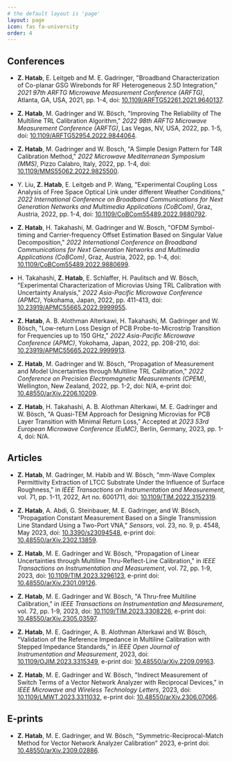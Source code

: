 ```yaml
---
# the default layout is 'page'
layout: page
icon: fas fa-university
order: 4
---
```



## Conferences

- **Z. Hatab**, E. Leitgeb and M. E. Gadringer, "Broadband Characterization of Co-planar GSG Wirebonds for RF Heterogeneous 2.5D Integration," _2021 97th ARFTG Microwave Measurement Conference (ARFTG)_, Atlanta, GA, USA, 2021, pp. 1-4, doi: [10.1109/ARFTG52261.2021.9640137](https://doi.org/10.1109/ARFTG52261.2021.9640137).

- **Z. Hatab**, M. Gadringer and W. Bösch, "Improving The Reliability of The Multiline TRL Calibration Algorithm," _2022 98th ARFTG Microwave Measurement Conference (ARFTG)_, Las Vegas, NV, USA, 2022, pp. 1-5, doi: [10.1109/ARFTG52954.2022.9844064](https://doi.org/10.1109/ARFTG52954.2022.9844064).

- **Z. Hatab**, M. Gadringer and W. Bosch, "A Simple Design Pattern for T4R Calibration Method," _2022 Microwave Mediterranean Symposium (MMS)_, Pizzo Calabro, Italy, 2022, pp. 1-4, doi: [10.1109/MMS55062.2022.9825500](https://doi.org/10.1109/MMS55062.2022.9825500).

- Y. Liu, **Z. Hatab**, E. Leitgeb and P. Wang, "Experimental Coupling Loss Analysis of Free Space Optical Link under different Weather Conditions," _2022 International Conference on Broadband Communications for Next Generation Networks and Multimedia Applications (CoBCom)_, Graz, Austria, 2022, pp. 1-4, doi: [10.1109/CoBCom55489.2022.9880792](https://doi.org/10.1109/CoBCom55489.2022.9880792).

- **Z. Hatab**, H. Takahashi, M. Gadringer and W. Bosch, "OFDM Symbol-timing and Carrier-frequency Offset Estimation Based on Singular Value Decomposition," _2022 International Conference on Broadband Communications for Next Generation Networks and Multimedia Applications (CoBCom)_, Graz, Austria, 2022, pp. 1-4, doi: [10.1109/CoBCom55489.2022.9880699](https://doi.org/10.1109/CoBCom55489.2022.9880699).

- H. Takahashi, **Z. Hatab**, E. Schlaffer, H. Paulitsch and W. Bösch, "Experimental Characterization of Microvias Using TRL Calibration with Uncertainty Analysis," _2022 Asia-Pacific Microwave Conference (APMC)_, Yokohama, Japan, 2022, pp. 411-413, doi: [10.23919/APMC55665.2022.9999955](https://doi.org/10.23919/APMC55665.2022.9999955).

- **Z. Hatab**, A. B. Alothman Alterkawi, H. Takahashi, M. Gadringer and W. Bösch, "Low-return Loss Design of PCB Probe-to-Microstrip Transition for Frequencies up to 150 GHz," _2022 Asia-Pacific Microwave Conference (APMC)_, Yokohama, Japan, 2022, pp. 208-210, doi: [10.23919/APMC55665.2022.9999913](https://doi.org/10.23919/APMC55665.2022.9999913).

- **Z. Hatab**, M. Gadringer and W. Bösch, "Propagation of Measurement and Model Uncertainties through Multiline TRL Calibration," _2022 Conference on Precision Electromagnetic Measurements (CPEM)_, Wellington, New Zealand, 2022, pp. 1-2, doi: N/A, e-print doi: [10.48550/arXiv.2206.10209](https://doi.org/10.48550/arXiv.2206.10209).

- **Z. Hatab**, H. Takahashi, A. B. Alothman Alterkawi, M. E. Gadringer and W. Bösch, "A Quasi-TEM Approach for Designing Microvias for PCB Layer Transition with Minimal Return Loss," Accepted at _2023 53rd European Microwave Conference (EuMC)_, Berlin, Germany, 2023, pp. 1-4, doi: N/A.

## Articles

- **Z. Hatab**, M. Gadringer, M. Habib and W. Bösch, "mm-Wave Complex Permittivity Extraction of LTCC Substrate Under the Influence of Surface Roughness," in _IEEE Transactions on Instrumentation and Measurement_, vol. 71, pp. 1-11, 2022, Art no. 6001711, doi: [10.1109/TIM.2022.3152319](https://doi.org/10.1109/TIM.2022.3152319).

- **Z. Hatab**, A. Abdi, G. Steinbauer, M. E. Gadringer, and W. Bösch, "Propagation Constant Measurement Based on a Single Transmission Line Standard Using a Two-Port VNA," _Sensors_, vol. 23, no. 9, p. 4548, May 2023, doi: [10.3390/s23094548](https://doi.org/10.3390/s23094548), e-print doi: [10.48550/arXiv.2302.13859](https://doi.org/10.48550/arXiv.2302.13859).

- **Z. Hatab**, M. E. Gadringer and W. Bösch, "Propagation of Linear Uncertainties through Multiline Thru-Reflect-Line Calibration," in _IEEE Transactions on Instrumentation and Measurement_, vol. 72, pp. 1-9, 2023, doi: [10.1109/TIM.2023.3296123](https://doi.org/10.1109/TIM.2023.3296123), e-print doi: [10.48550/arXiv.2301.09126](https://doi.org/10.48550/arXiv.2301.09126).

- **Z. Hatab**, M. E. Gadringer and W. Bösch, "A Thru-free Multiline Calibration," in _IEEE Transactions on Instrumentation and Measurement_, vol. 72, pp. 1-9, 2023, doi: [10.1109/TIM.2023.3308226](https://doi.org/10.1109/TIM.2023.3308226), e-print doi: [10.48550/arXiv.2305.03597](https://doi.org/10.48550/arXiv.2305.03597).

- **Z. Hatab**, M. E. Gadringer, A. B. Alothman Alterkawi and W. Bösch, "Validation of the Reference Impedance in Multiline Calibration with Stepped Impedance Standards," in _IEEE Open Journal of Instrumentation and Measurement_, 2023, doi: [10.1109/OJIM.2023.3315349](https://doi.org/10.1109/OJIM.2023.3315349), e-print doi: [10.48550/arXiv.2209.09163](https://doi.org/10.48550/arXiv.2209.09163).

- **Z. Hatab**, M. E. Gadringer and W. Bösch, "Indirect Measurement of Switch Terms of a Vector Network Analyzer with Reciprocal Devices,"  in _IEEE Microwave and Wireless Technology Letters_, 2023, doi: [10.1109/LMWT.2023.3311032](https://doi.org/10.1109/LMWT.2023.3311032), e-print doi: [10.48550/arXiv.2306.07066](https://doi.org/10.48550/arXiv.2306.07066).

## E-prints

- **Z. Hatab**, M. E. Gadringer, and W. Bösch, "Symmetric-Reciprocal-Match Method for Vector Network Analyzer Calibration" 2023, e-print doi: [10.48550/arXiv.2309.02886](https://doi.org/10.48550/arXiv.2309.02886).
